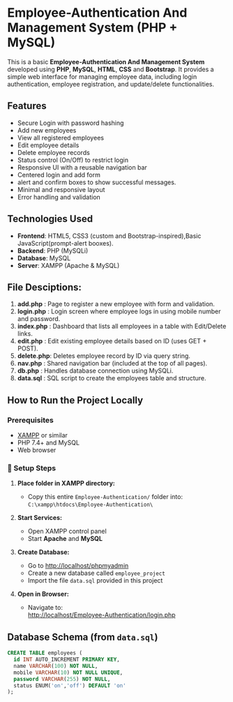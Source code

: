 # Employee-Authentication And Management System (PHP + MySQL)

This is a basic **Employee-Authentication And Management System** developed using **PHP**, **MySQL**, **HTML**, **CSS** and **Bootstrap**. It provides a simple web interface for managing employee data, including login authentication, employee registration, and update/delete functionalities.

## Features

-  Secure Login with password hashing
-  Add new employees
-  View all registered employees
-  Edit employee details
-  Delete employee records
-  Status control (On/Off) to restrict login
-  Responsive UI with a reusable navigation bar
-  Centered login and add form
-  alert and confirm boxes to show successful messages.
-  Minimal and responsive layout
-  Error handling and validation

## Technologies Used

- **Frontend**: HTML5, CSS3 (custom and Bootstrap-inspired),Basic JavaScript(prompt-alert booxes).
- **Backend**: PHP (MySQLi)
- **Database**: MySQL
- **Server**: XAMPP (Apache & MySQL)

## File Desciptions:
1. **add.php**   : Page to register a new employee with form and validation.
2. **login.php** : Login screen where employee logs in using mobile number and password.
3. **index.php** : Dashboard that lists all employees in a table with Edit/Delete links.
4. **edit.php**  : Edit existing employee details based on ID (uses GET + POST).
5. **delete.php**: Deletes employee record by ID via query string.
6. **nav.php**   : Shared navigation bar (included at the top of all pages).
7. **db.php**    : Handles database connection using MySQLi.
8. **data.sql**  : SQL script to create the employees table and structure.

## How to Run the Project Locally

### Prerequisites

- [XAMPP](https://www.apachefriends.org/) or similar
- PHP 7.4+ and MySQL
- Web browser

### 🔧 Setup Steps

1. **Place folder in XAMPP directory:**
   - Copy this entire `Employee-Authentication/` folder into:  
     `C:\xampp\htdocs\Employee-Authentication\`

2. **Start Services:**
   - Open XAMPP control panel
   - Start **Apache** and **MySQL**

3. **Create Database:**
   - Go to [http://localhost/phpmyadmin](http://localhost/phpmyadmin)
   - Create a new database called `employee_project`
   - Import the file `data.sql` provided in this project

4. **Open in Browser:**
   - Navigate to:  
     [http://localhost/Employee-Authentication/login.php](http://localhost/Employee-Authentication/login.php)

##  Database Schema (from `data.sql`)

```sql
CREATE TABLE employees (
  id INT AUTO_INCREMENT PRIMARY KEY,
  name VARCHAR(100) NOT NULL,
  mobile VARCHAR(10) NOT NULL UNIQUE,
  password VARCHAR(255) NOT NULL,
  status ENUM('on','off') DEFAULT 'on'
);




